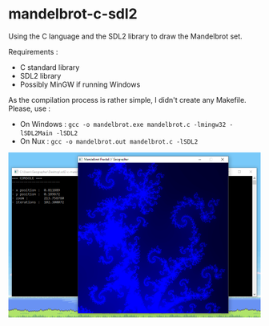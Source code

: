 # mandelbrot-c-sdl2
Using the C language and the SDL2 library to draw the Mandelbrot set.

Requirements :
* C standard library
* SDL2 library
* Possibly MinGW if running Windows

As the compilation process is rather simple, I didn't create any Makefile. Please, use :
* On Windows : `gcc -o mandelbrot.exe mandelbrot.c -lmingw32 -lSDL2Main -lSDL2`
* On Nux : `gcc -o mandelbrot.out mandelbrot.c -lSDL2`

![screenshot](screenshot.png)
